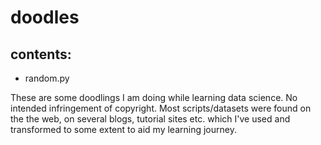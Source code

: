 # doodles

## contents:

- random.py

These are some doodlings I am doing while learning data science. No intended infringement of copyright. Most scripts/datasets were found on the the web, on several blogs, tutorial sites etc. which I've used and transformed to some extent to aid my learning journey.
